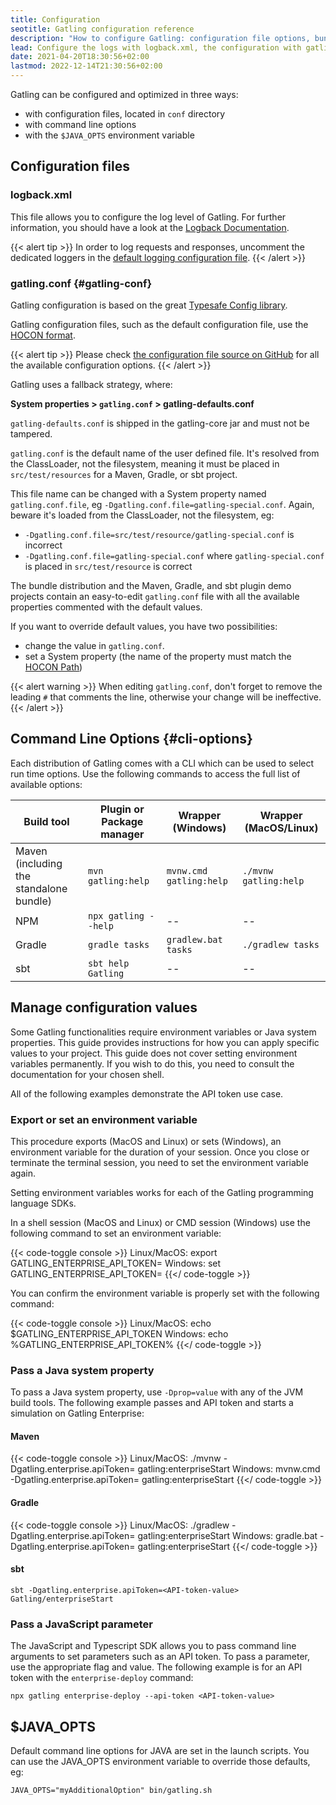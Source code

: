 ```yaml
---
title: Configuration
seotitle: Gatling configuration reference
description: "How to configure Gatling: configuration file options, bundle command line options, logging."
lead: Configure the logs with logback.xml, the configuration with gatling.conf, and the zip bundle command options
date: 2021-04-20T18:30:56+02:00
lastmod: 2022-12-14T21:30:56+02:00
---
```


Gatling can be configured and optimized in three ways:

* with configuration files, located in `conf` directory
* with command line options
* with the `$JAVA_OPTS` environment variable

## Configuration files

### logback.xml

This file allows you to configure the log level of Gatling.
For further information, you should have a look at the [Logback Documentation](http://logback.qos.ch/manual/index.html).

{{< alert tip >}}
In order to log requests and responses, uncomment the dedicated loggers in the [default logging configuration file](https://github.com/gatling/gatling/blob/main/gatling-core/src/main/resources/logback.dummy).
{{< /alert >}}

### gatling.conf {#gatling-conf}

Gatling configuration is based on the great [Typesafe Config library](https://github.com/lightbend/config).

Gatling configuration files, such as the default configuration file, use the [HOCON format](https://github.com/lightbend/config/blob/master/HOCON.md).

{{< alert tip >}}
Please check [the configuration file source on GitHub](https://github.com/gatling/gatling/blob/main/gatling-core/src/main/resources/gatling-defaults.conf) for all the available configuration options.
{{< /alert >}}

Gatling uses a fallback strategy, where:

**System properties > `gatling.conf` > gatling-defaults.conf**

`gatling-defaults.conf` is shipped in the gatling-core jar and must not be tampered.

`gatling.conf` is the default name of the user defined file. It's resolved from the ClassLoader, not the filesystem, meaning it must be placed in `src/test/resources` for a Maven, Gradle, or sbt project.

This file name can be changed with a System property named `gatling.conf.file`, eg `-Dgatling.conf.file=gatling-special.conf`. Again, beware it's loaded from the ClassLoader, not the filesystem, eg:

* `-Dgatling.conf.file=src/test/resource/gatling-special.conf` is incorrect
* `-Dgatling.conf.file=gatling-special.conf` where `gatling-special.conf` is placed in `src/test/resource` is correct

The bundle distribution and the Maven, Gradle, and sbt plugin demo projects contain an easy-to-edit `gatling.conf` file with all the available properties commented with the default values.

If you want to override default values, you have two possibilities:

* change the value in `gatling.conf`.
* set a System property (the name of the property must match the [HOCON Path](https://github.com/typesafehub/config/blob/master/HOCON.md#paths-as-keys))

{{< alert warning >}}
When editing `gatling.conf`, don't forget to remove the leading `#` that comments the line, otherwise your change will be ineffective.
{{< /alert >}}

## Command Line Options {#cli-options}

Each distribution of Gatling comes with a CLI which can be used to select run time options. Use the following commands to access the full list of available options:

| Build tool                                   | Plugin or Package manager      | Wrapper (Windows)          | Wrapper (MacOS/Linux)    |
|----------------------------------------------|-----------------------|----------------------------|--------------------------|
| Maven </br>(including the standalone bundle) | `mvn gatling:help`    | `mvnw.cmd gatling:help`    | `./mvnw gatling:help`    |
| NPM                                          | `npx gatling --help`  |             --             |            --            |
| Gradle                                       | `gradle tasks` | `gradlew.bat tasks` | `./gradlew tasks` |
| sbt                                          | `sbt help Gatling`      |             --             |            --            |

## Manage configuration values

Some Gatling functionalities require environment variables or Java system properties. This guide provides instructions for how you can apply specific values to your project. This guide does not cover setting environment variables permanently. If you wish to do this, you need to consult the documentation for your chosen shell. 

All of the following examples demonstrate the API token use case.

### Export or set an environment variable 

This procedure exports (MacOS and Linux) or sets (Windows), an environment variable for the duration of your session. Once you close or terminate the terminal session, you need to set the environment variable again. 

Setting environment variables works for each of the Gatling programming language SDKs. 

In a shell session (MacOS and Linux) or CMD session (Windows) use the following command to set an environment variable:

{{< code-toggle console >}}
Linux/MacOS: export GATLING_ENTERPRISE_API_TOKEN=<API-token-value>
Windows: set GATLING_ENTERPRISE_API_TOKEN=<API-token-value>
{{</ code-toggle >}}

You can confirm the environment variable is properly set with the following command: 

{{< code-toggle console >}}
Linux/MacOS: echo $GATLING_ENTERPRISE_API_TOKEN
Windows: echo %GATLING_ENTERPRISE_API_TOKEN%
{{</ code-toggle >}}

### Pass a Java system property

To pass a Java system property, use `-Dprop=value` with any of the JVM build tools. The following example passes and API token and starts a simulation on Gatling Enterprise:

#### Maven

{{< code-toggle console >}}
Linux/MacOS: ./mvnw -Dgatling.enterprise.apiToken=<API-token-value> gatling:enterpriseStart
Windows: mvnw.cmd -Dgatling.enterprise.apiToken=<API-token-value> gatling:enterpriseStart
{{</ code-toggle >}}

#### Gradle

{{< code-toggle console >}}
Linux/MacOS: ./gradlew -Dgatling.enterprise.apiToken=<API-token-value> gatling:enterpriseStart
Windows: gradle.bat -Dgatling.enterprise.apiToken=<API-token-value> gatling:enterpriseStart
{{</ code-toggle >}}

#### sbt

```
sbt -Dgatling.enterprise.apiToken=<API-token-value> Gatling/enterpriseStart
```

### Pass a JavaScript parameter 

The JavaScript and Typescript SDK allows you to pass command line arguments to set parameters such as an API token. To pass a parameter, use the appropriate flag and value. The following example is for an API token with the `enterprise-deploy` command:

``` console
npx gatling enterprise-deploy --api-token <API-token-value>
```

## $JAVA_OPTS

Default command line options for JAVA are set in the launch scripts.
You can use the JAVA_OPTS environment variable to override those defaults, eg:

```console
JAVA_OPTS="myAdditionalOption" bin/gatling.sh
```
